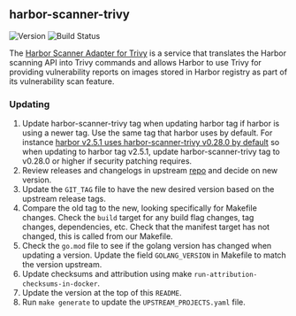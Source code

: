 ## **harbor-scanner-trivy**
![Version](https://img.shields.io/badge/version-v0.32.3-blue)
![Build Status](https://codebuild.us-west-2.amazonaws.com/badges?uuid=eyJlbmNyeXB0ZWREYXRhIjoieEpzUzBranRhT3NMMGdLU0lSVmh1S2RteDcyd1AwRU5LbVZFc2pnNlcvcWpaZHR4blQ3RktjbzllUmhwMmhma0pnZ2RWVEY0UEIzZ2NPc3pYQ2l1RFZvPSIsIml2UGFyYW1ldGVyU3BlYyI6IitiOTg2c2dOVW55cnVQREoiLCJtYXRlcmlhbFNldFNlcmlhbCI6MX0%3D&branch=main)

The [Harbor Scanner Adapter for Trivy](https://github.com/goharbor/harbor-scanner-trivy) is a service that translates the Harbor scanning API into Trivy commands and allows Harbor to use Trivy for providing vulnerability reports on images stored in Harbor registry as part of its vulnerability scan feature.

### Updating

1. Update harbor-scanner-trivy tag when updating harbor tag if harbor is using a newer tag. Use the same tag that harbor uses by default. For instance [harbor v2.5.1 uses harbor-scanner-trivy v0.28.0 by default](https://github.com/goharbor/harbor/blob/v2.5.1/Makefile#L115) so when updating to harbor tag v2.5.1, update harbor-scanner-trivy tag to v0.28.0 or higher if security patching requires.
1. Review releases and changelogs in upstream [repo](https://github.com/goharbor/harbor-scanner-trivy) and decide on new version.
1. Update the `GIT_TAG` file to have the new desired version based on the upstream release tags.
1. Compare the old tag to the new, looking specifically for Makefile changes. Check the `build` target for any build flag changes, tag changes, dependencies, etc. Check that the manifest target has not changed, this is called from our Makefile.
1. Check the `go.mod` file to see if the golang version has changed when updating a version. Update the field `GOLANG_VERSION` in Makefile to match the version upstream.
1. Update checksums and attribution using make `run-attribution-checksums-in-docker`.
1. Update the version at the top of this `README`.
1. Run `make generate` to update the `UPSTREAM_PROJECTS.yaml` file.
